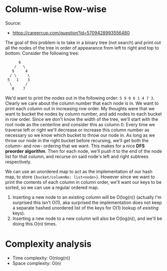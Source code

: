 # Column-wise Row-wise

Source:

 - https://careercup.com/question?id=5709428993556480

The goal of this problem is to take in a binary tree (not search) and print
out all the nodes of the tree in order of appearance from left to right and
top to bottom. Consider the following tree:

```
      6
    /   \
   9     4
  / \     \
 5   1    3
  \      /
   0    7
```

We'd want to print the nodes out in the following order: `5 9 0 6 1 4 7 3`. Clearly
we care about the column number that each node is in. We want to print each column out
in increasing row order. My thoughts were that we want to bucket the nodes by column
number, and add nodes to each bucket in row order. Since we don't know the width of the
tree, we'll start with the root node as the centerline and consider this as column 0. Every
time we traverse left or right we'll decrease or increase this column number as necessary so
we know which bucket to throw our node in. As long as we throw our node in the right bucket before
recursing, we'll get both the column- and row- ordering that we want. This makes for a nice
**DFS preorder algorithm**. Then for each node, we'll push it to the end of the node list for
that column, and recurse on said node's left and right subtrees respectively.

We can use an unordered map to act as the implementation of our hash map, to store
`{bucket/columnNo: list<node>}`. However since we want to print the contents of each
column in column order, we'll want our keys to be sorted, so we can use a regular ordered
map.

 1. Inserting a new node to an existing column will be O(log(n)) (actually I'm surprised this isn't
    O(1), aka surprised the implementation does not keep a separate hashed unordered list of the keys
    for O(1) lookup of _existing_ keys).
 2. Inserting a new node to a new column will also be O(log(n)), and we'll be doing this O(n) times.

# Complexity analysis

 - Time complexity: O(nlog(n))
 - Space complexity: O(n)
